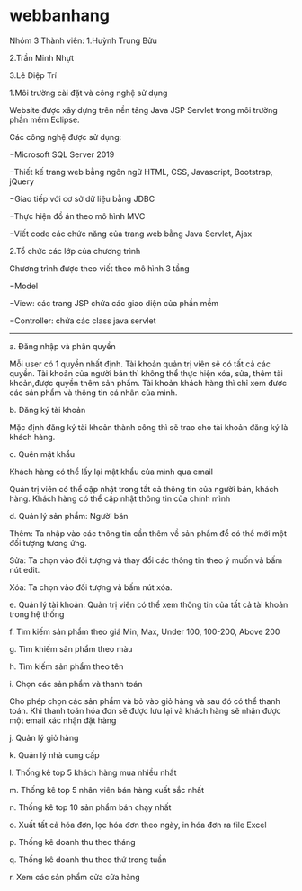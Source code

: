 # webbanhang
Nhóm 3 Thành viên: 
1.Huỳnh Trung Bửu

2.Trần Minh Nhựt

3.Lê Diệp Trí


1.Môi trường cài đặt và công nghệ sử dụng

Website được xây dựng trên nền tảng Java JSP Servlet trong môi trường phần mềm Eclipse.

Các công nghệ được sử dụng:

−Microsoft SQL Server 2019 

−Thiết kế trang web bằng ngôn ngữ HTML, CSS, Javascript, Bootstrap, jQuery

−Giao tiếp với cơ sở dữ liệu bằng JDBC

−Thực hiện đồ án theo mô hình MVC

−Viết code các chức năng của trang web bằng Java Servlet, Ajax

2.Tổ chức các lớp của chương trình

Chương trình được theo viết theo mô hình 3 tầng

−Model

−View: các trang JSP chứa các giao diện của phần mềm

−Controller: chứa các class java servlet

--------------------------------------------------------------
a. Đăng nhập và phân quyền

Mỗi user có 1 quyền nhất định. Tài khoản quản trị viên sẽ có tất cả các quyền. Tài khoản của người bán thì không thể thực hiện xóa, sửa, thêm tài khoản,được quyền thêm 
sản phẩm. Tài khoản khách hàng thì chỉ xem được các sản phẩm và thông tin cá nhân của mình. 

b. Đăng ký tài khoản

Mặc định đăng ký tài khoản thành công thì sẽ trao cho tài khoản đăng ký là khách hàng.

c. Quên mật khẩu

Khách hàng có thể lấy lại mật khẩu của mình qua email

Quản trị viên có thể cập nhật trong tất cả thông tin của người bán, khách hàng. Khách hàng có thể cập nhật thông tin của chính mình

d. Quản lý sản phẩm: Người bán

Thêm: Ta nhập vào các thông tin cần thêm về sản phẩm để có thể mới một đối tượng tương ứng.

Sửa: Ta chọn vào đối tượng và thay đổi các thông tin theo ý muốn và bấm nút edit.

Xóa: Ta chọn vào đối tượng và bấm nút xóa.

e. Quản lý tài khoản: Quản trị viên có thể xem thông tin của tất cả tài khoản trong hệ thống

f. Tìm kiếm sản phẩm theo giá Min, Max, Under 100, 100-200, Above 200

g. Tìm khiếm sản phẩm theo màu

h. Tìm kiếm sản phẩm theo tên

i. Chọn các sản phẩm và thanh toán

Cho phép chọn các sản phẩm và bỏ vào giỏ hàng và sau đó có thể thanh toán. Khi thanh toán hóa đơn sẽ được lưu lại và khách hàng sẽ nhận được một email xác nhận đặt hàng

j. Quản lý giỏ hàng

k. Quản lý nhà cung cấp

l. Thống kê top 5 khách hàng mua nhiều nhất

m. Thống kê top 5 nhân viên bán hàng xuất sắc nhất

n. Thống kê top 10 sản phẩm bán chạy nhất

o. Xuất tất cả hóa đơn, lọc hóa đơn theo ngày, in hóa đơn ra file Excel

p. Thống kê doanh thu theo tháng

q. Thống kê doanh thu theo thứ trong tuần

r. Xem các sản phẩm cửa cửa hàng
